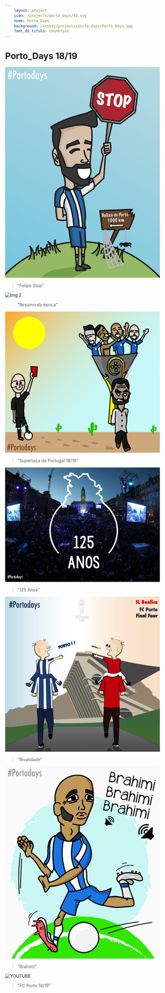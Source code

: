 ```yaml
---
    layout: project
    icon: /projects/porto_days/18.svg
    nome: Porto_Days
    background: /assets/projects/porto_days/Porto_Days.jpg
    font_do_titulo: Chunkfive
---
```


# Porto_Days 18/19

![Img 1](/assets/projects/porto_days/Felipe.jpg)
> "Felipe Stop"

![Img 2](/assets/projects/porto_days/PortovsSporting.jpg)
> "Resumo da época"

![Img 3](/assets/projects/porto_days/PortovsAves.jpg)
> "Supertaça de Portugal 18/19"

![Img 4](/assets/projects/porto_days/125anos.jpg)
> "125 Anos"

![Img 5](/assets/projects/porto_days/BenficavsPorto.jpg)
> "Rivalidade"

![Img 6](/assets/projects/porto_days/Brahimi-01.jpg)
> "Brahimi"

![YOUTUBE](https://www.youtube.com/embed/ILQHKjbyxak)
> "FC Porto 18/19"